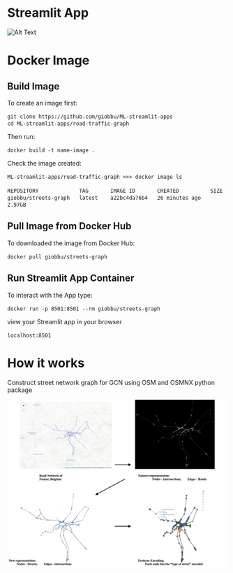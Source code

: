 # Streamlit App
![Alt Text](./graph_streets.gif)

# Docker Image

## Build Image
To create an image first:

```{r}
git clone https://github.com/giobbu/ML-streamlit-apps
cd ML-streamlit-apps/road-traffic-graph 
```

Then run:
```{r}
docker build -t name-image .
```

Check the image created:
```{r}
ML-streamlit-apps/road-traffic-graph >>> docker image ls

REPOSITORY             TAG       IMAGE ID       CREATED          SIZE
giobbu/streets-graph   latest    a22bc4da76b4   26 minutes ago   2.97GB
```

## Pull Image from Docker Hub
To downloaded the image from Docker Hub:
```{r}
docker pull giobbu/streets-graph
```

## Run Streamlit App Container
To interact with the App type:
```{r}
docker run -p 8501:8501 --rm giobbu/streets-graph
```
view your Streamlit app in your browser
```{r}
localhost:8501
```

# How it works

Construct street network graph for GCN using OSM and OSMNX python package

![plot](./summary.png)



